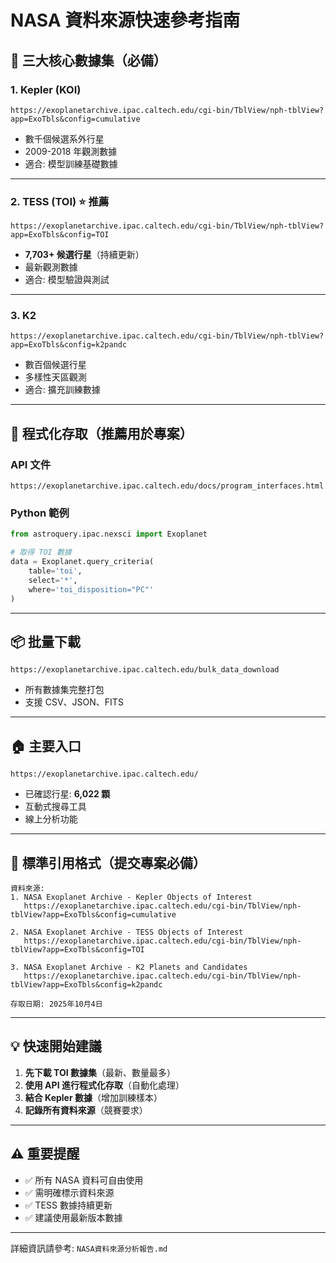 # NASA 資料來源快速參考指南

## 🚀 三大核心數據集（必備）

### 1. Kepler (KOI)
```
https://exoplanetarchive.ipac.caltech.edu/cgi-bin/TblView/nph-tblView?app=ExoTbls&config=cumulative
```
- 數千個候選系外行星
- 2009-2018 年觀測數據
- 適合: 模型訓練基礎數據

---

### 2. TESS (TOI) ⭐ 推薦
```
https://exoplanetarchive.ipac.caltech.edu/cgi-bin/TblView/nph-tblView?app=ExoTbls&config=TOI
```
- **7,703+ 候選行星**（持續更新）
- 最新觀測數據
- 適合: 模型驗證與測試

---

### 3. K2
```
https://exoplanetarchive.ipac.caltech.edu/cgi-bin/TblView/nph-tblView?app=ExoTbls&config=k2pandc
```
- 數百個候選行星
- 多樣性天區觀測
- 適合: 擴充訓練數據

---

## 🔌 程式化存取（推薦用於專案）

### API 文件
```
https://exoplanetarchive.ipac.caltech.edu/docs/program_interfaces.html
```

### Python 範例
```python
from astroquery.ipac.nexsci import Exoplanet

# 取得 TOI 數據
data = Exoplanet.query_criteria(
    table='toi',
    select='*',
    where='toi_disposition="PC"'
)
```

---

## 📦 批量下載
```
https://exoplanetarchive.ipac.caltech.edu/bulk_data_download
```
- 所有數據集完整打包
- 支援 CSV、JSON、FITS

---

## 🏠 主要入口
```
https://exoplanetarchive.ipac.caltech.edu/
```
- 已確認行星: **6,022 顆**
- 互動式搜尋工具
- 線上分析功能

---

## 📝 標準引用格式（提交專案必備）

```
資料來源:
1. NASA Exoplanet Archive - Kepler Objects of Interest
   https://exoplanetarchive.ipac.caltech.edu/cgi-bin/TblView/nph-tblView?app=ExoTbls&config=cumulative

2. NASA Exoplanet Archive - TESS Objects of Interest
   https://exoplanetarchive.ipac.caltech.edu/cgi-bin/TblView/nph-tblView?app=ExoTbls&config=TOI

3. NASA Exoplanet Archive - K2 Planets and Candidates
   https://exoplanetarchive.ipac.caltech.edu/cgi-bin/TblView/nph-tblView?app=ExoTbls&config=k2pandc

存取日期: 2025年10月4日
```

---

## 💡 快速開始建議

1. **先下載 TOI 數據集**（最新、數量最多）
2. **使用 API 進行程式化存取**（自動化處理）
3. **結合 Kepler 數據**（增加訓練樣本）
4. **記錄所有資料來源**（競賽要求）

---

## ⚠️ 重要提醒

- ✅ 所有 NASA 資料可自由使用
- ✅ 需明確標示資料來源
- ✅ TESS 數據持續更新
- ✅ 建議使用最新版本數據

---

詳細資訊請參考: `NASA資料來源分析報告.md`
